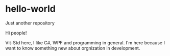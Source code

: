 # hello-world
Just another repository

Hi people!

Vit-Std here, I like C#, WPF and programming in general.
I'm here because I want to know something new about orgnization in development.

